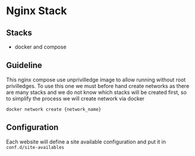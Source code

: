 # Nginx Stack

## Stacks

- docker and compose

## Guideline

This nginx compose use unprivilledge image to allow running without root
privilledges. To use this one we must before hand create networks as there are
many stacks and we do not know which stacks will be created first, so to
simplify the process we will create network via docker

```shel
docker network create {network_name}
```

## Configuration

Each website will define a site available configuration and put it in
`conf.d/site-availables`
